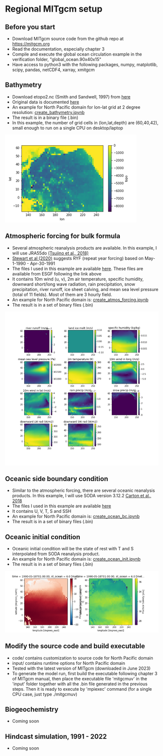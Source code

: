 # Regional MITgcm setup

## Before you start
  - Download MITgcm source code from the github repo at https://mitgcm.org
  - Read the documentation, especially chapter 3
  - Compile and execute the global ocean circulation example in the verification folder, "global_ocean.90x40x15"
  - Have access to python3 with the following packages, numpy, matplotlib, scipy, pandas, netCDF4, xarray, xmitgcm 

## Bathymetry
  - Download etopo2.nc (Smith and Sandwell, 1997) from [here](https://o2.eas.gatech.edu/data/etopo2.nc)
  - Original data is documented [here](https://sos.noaa.gov/catalog/datasets/etopo2-topography-and-bathymetry-natural-colors/#description-data-source)
  - An example for North Pacific domain for lon-lat grid at 2 degree resolution: [create_bathymetry.ipynb](https://github.com/takaito1/MITgcm_regional_setup/blob/main/create_bathymetry.ipynb)
  - The result is in a binary file (.bin)
  - In this example, the number of grid cells in (lon,lat,depth) are (60,40,42), small enough to run on a single CPU on desktop/laptop

![alt text](https://github.com/takaito1/MITgcm_regional_setup/blob/main/bathymetry.png?raw=true)
    
## Atmospheric forcing for bulk formula
  - Several atmospheric reanalysis products are available. In this example, I will use JRA55do [(Tsujino et al., 2018)](https://climate.mri-jma.go.jp/pub/ocean/JRA55-do/)
  - [Stewart et al (2020)](https://www.sciencedirect.com/science/article/pii/S1463500319302768) suggests RYF (repeat year forcing) based on May-1-1990 - Apr-30-1991
  - The files I used in this example are available [here](https://www.dropbox.com/s/ezqbpab0r1z7vey/jra55do-1990-1991.nc.tar.gz?dl=0). These files are available from ESGF following the link above
  - It contains 10m wind (u, v), 2m air temperature, specific humidity, downward short/long wave radiation, rain precipitation, snow precipitation, river runoff, ice sheet calving, and mean sea level pressure (total of 11 fields). Most of them are 3 hourly field.
  - An example for North Pacific domain is: [create_atmos_forcing.ipynb](https://github.com/takaito1/MITgcm_regional_setup/blob/main/create_atmos_forcing.ipynb)
  - The result is in a set of binary files (.bin)

![alt text](https://github.com/takaito1/MITgcm_regional_setup/blob/main/atmos_forcing.png?raw=true)

## Oceanic side boundary condition
  - Similar to the atmospheric forcing, there are several oceanic reanalysis products. In this example, I will use SODA version 3.12.2 [Carton et al., 2018](https://www2.atmos.umd.edu/~ocean/)
  - The files I used in this example are available [here](https://www.dropbox.com/s/o4xco4k1ddpichs/soda3.12.2-1990-1991.nc.tar.gz?dl=0)
  - It contains U, V, T, S and SSH
  - An example for North Pacific domain is: [create_ocean_bc.ipynb](https://github.com/takaito1/MITgcm_regional_setup/blob/main/create_ocean_bc.ipynb)
  - The result is in a set of binary files (.bin)
    
## Oceanic initial condition
  - Oceanic initial condition will be the state of rest with T and S interpolated from SODA reanalysis product.
  - An example for North Pacific domain is: [create_ocean_init.ipynb](https://github.com/takaito1/MITgcm_regional_setup/blob/main/create_ocean_init.ipynb)
  - The result is in a set of binary files (.bin)

![alt text](https://github.com/takaito1/MITgcm_regional_setup/blob/main/initcond.png?raw=true)
    
## Modify the source code and build executable
  - code/ contains customization to source code for North Pacific domain
  - input/ contains runtime options for North Pacific domain
  - Tested with the latest version of MITgcm (downloaded in June 2023)
  - To generate the model run, first build the executable following chapter 3 of MITgcm manual, then place the executable file 'mitgcmuv' in the 'input' folder together with all the .bin file generated in the previous steps. Then it is ready to execute by 'mpiexec' command (for a single CPU case, just type ./mitgcmuv)

## Biogeochemistry
  - Coming soon

## Hindcast simulation, 1991 - 2022
  - Coming soon
